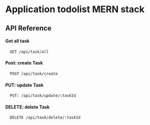 # Application todolist MERN stack

## API Reference

#### Get all task

```http
  GET /api/task/all
```

#### Post:  create Task

```http
  POST /api/task/create
```


#### PUT: update Task

```http
  PUT: /api/task/update/:taskId
```


#### DELETE: delete Task

```http
  DELETE /api/task/delete/:taskId
```
